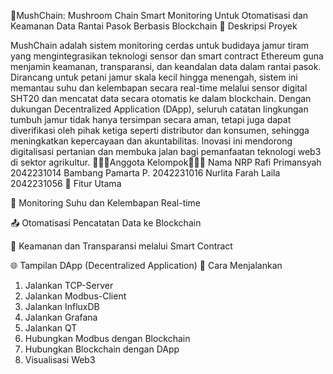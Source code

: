🍄MushChain: Mushroom Chain Smart Monitoring Untuk Otomatisasi dan Keamanan Data Rantai Pasok Berbasis Blockchain 🍄
Deskripsi Proyek

MushChain adalah sistem monitoring cerdas untuk budidaya jamur tiram yang mengintegrasikan teknologi sensor dan smart contract Ethereum guna menjamin keamanan, transparansi, dan keandalan data dalam rantai pasok. Dirancang untuk petani jamur skala kecil hingga menengah, sistem ini memantau suhu dan kelembapan secara real-time melalui sensor digital SHT20 dan mencatat data secara otomatis ke dalam blockchain. Dengan dukungan Decentralized Application (DApp), seluruh catatan lingkungan tumbuh jamur tidak hanya tersimpan secara aman, tetapi juga dapat diverifikasi oleh pihak ketiga seperti distributor dan konsumen, sehingga meningkatkan kepercayaan dan akuntabilitas. Inovasi ini mendorong digitalisasi pertanian dan membuka jalan bagi pemanfaatan teknologi web3 di sektor agrikultur.
👷🏻‍♂️Anggota Kelompok👷🏻‍♀️
Nama 	NRP
Rafi Primansyah 	2042231014
Bambang Pamarta P. 	2042231016
Nurlita Farah Laila 	2042231056
🔧 Fitur Utama

📡 Monitoring Suhu dan Kelembapan Real-time

📤 Otomatisasi Pencatatan Data ke Blockchain

🔐 Keamanan dan Transparansi melalui Smart Contract

🌐 Tampilan DApp (Decentralized Application)
🚀 Cara Menjalankan
1. Jalankan TCP-Server
2. Jalankan Modbus-Client
3. Jalankan InfluxDB
4. Jalankan Grafana
5. Jalankan QT
6. Hubungkan Modbus dengan Blockchain
7. Hubungkan Blockchain dengan DApp
8. Visualisasi Web3





